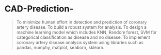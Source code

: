 # CAD-Prediction-
>To minimize human effort in detection and prediction of coronary artery disease.
>To build a robust system for analysis.
>To design a machine learning model which includes KNN, Random forest, SVM for categorical classification as disease and no disease.
>To implement coronary artery disease analysis system using libraries such as pandas, numphy, matplot, seaborn, sklearn.
